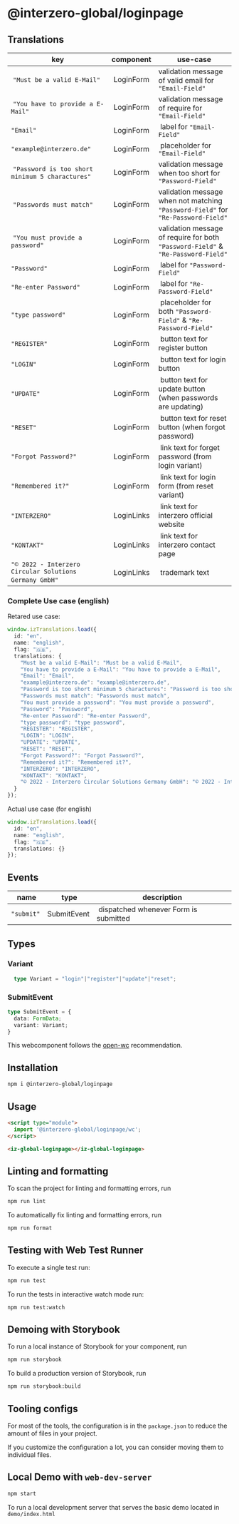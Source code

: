 # @interzero-global/loginpage

## Translations 
| key | component | use-case |
|-----|-----------|----------|
| `"Must be a valid E-Mail"` | LoginForm | validation message of valid email for `"Email-Field"` |
| `"You have to provide a E-Mail"` | LoginForm | validation message of require for `"Email-Field"` |
| `"Email"` | LoginForm | label for `"Email-Field"` |
| `"example@interzero.de"` | LoginForm | placeholder for `"Email-Field"` |
| `"Password is too short minimum 5 charactures"` | LoginForm | validation message when too short for `"Password-Field"` |
| `"Passwords must match"` | LoginForm | validation message when not matching `"Password-Field"` for `"Re-Password-Field"` |
| `"You must provide a password"` | LoginForm | validation message of require for both `"Password-Field"` & `"Re-Password-Field"` |
| `"Password"` | LoginForm | label for `"Password-Field"` |
| `"Re-enter Password"` | LoginForm | label for `"Re-Password-Field"` |
| `"type password"` | LoginForm | placeholder for both `"Password-Field"` & `"Re-Password-Field"` |
| `"REGISTER"` | LoginForm | button text for register button |
| `"LOGIN"` | LoginForm | button text for login button |
| `"UPDATE"` | LoginForm | button text for update button (when passwords are updating) |
| `"RESET"` | LoginForm | button text for reset button (when forgot password) |
| `"Forgot Password?"` | LoginForm | link text for forget password (from login variant) |
| `"Remembered it?"` | LoginForm | link text for login form (from reset variant) |
| `"INTERZERO"` | LoginLinks | link text for interzero official website |
| `"KONTAKT"` | LoginLinks | link text for interzero contact page |
| `"© 2022 - Interzero Circular Solutions Germany GmbH"` | LoginLinks | trademark text |

### Complete Use case (english)
Retared use case:
```typescript
window.izTranslations.load({
  id: "en",
  name: "english",
  flag: "🇬🇧",
  translations: {
    "Must be a valid E-Mail": "Must be a valid E-Mail",
    "You have to provide a E-Mail": "You have to provide a E-Mail",
    "Email": "Email",
    "example@interzero.de": "example@interzero.de",
    "Password is too short minimum 5 charactures": "Password is too short minimum 5 charactures",
    "Passwords must match": "Passwords must match",
    "You must provide a password": "You must provide a password",
    "Password": "Password",
    "Re-enter Password": "Re-enter Password",
    "type password": "type password",
    "REGISTER": "REGISTER",
    "LOGIN": "LOGIN",
    "UPDATE": "UPDATE",
    "RESET": "RESET",
    "Forgot Password?": "Forgot Password?",
    "Remembered it?": "Remembered it?",
    "INTERZERO": "INTERZERO",
    "KONTAKT": "KONTAKT",
    "© 2022 - Interzero Circular Solutions Germany GmbH": "© 2022 - Interzero Circular Solutions Germany Gmbh",
  }
});
```
Actual use case (for english)
```typescript
window.izTranslations.load({
  id: "en",
  name: "english",
  flag: "🇬🇧",
  translations: {}
});
```

## Events
| name | type | description |
|------|------|-------------|
| `"submit"` | SubmitEvent | dispatched whenever Form is submitted | 

## Types 
### Variant 
```typescript 
  type Variant = "login"|"register"|"update"|"reset";
```
### SubmitEvent
```typescript 
type SubmitEvent = { 
  data: FormData; 
  variant: Variant;
}
```

This webcomponent follows the [open-wc](https://github.com/open-wc/open-wc) recommendation.

## Installation

```bash
npm i @interzero-global/loginpage
```

## Usage

```html
<script type="module">
  import '@interzero-global/loginpage/wc';
</script>

<iz-global-loginpage></iz-global-loginpage>
```

## Linting and formatting

To scan the project for linting and formatting errors, run

```bash
npm run lint
```

To automatically fix linting and formatting errors, run

```bash
npm run format
```

## Testing with Web Test Runner

To execute a single test run:

```bash
npm run test
```

To run the tests in interactive watch mode run:

```bash
npm run test:watch
```

## Demoing with Storybook

To run a local instance of Storybook for your component, run

```bash
npm run storybook
```

To build a production version of Storybook, run

```bash
npm run storybook:build
```

## Tooling configs

For most of the tools, the configuration is in the `package.json` to reduce the amount of files in your project.

If you customize the configuration a lot, you can consider moving them to individual files.

## Local Demo with `web-dev-server`

```bash
npm start
```

To run a local development server that serves the basic demo located in `demo/index.html`

